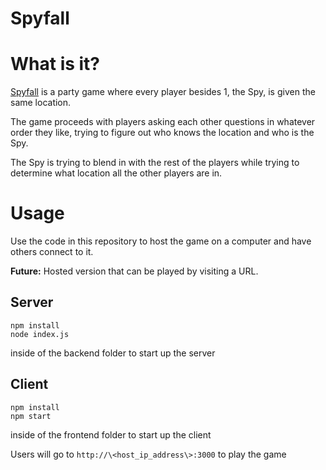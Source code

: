 # Spyfall


# What is it?

[Spyfall](https://en.wikipedia.org/wiki/Spyfall_(card_game)) is a party game where every player besides 1, the Spy, is given the same location. 

The game proceeds with players asking each other questions in whatever order they like, trying to figure out who knows the location and who is the Spy. 

The Spy is trying to blend in with the rest of the players while trying to determine what location all the other players are in. 


# Usage

Use the code in this repository to host the game on a computer and have others connect to it.

<b>Future:</b> Hosted version that can be played by visiting a URL.


## Server

```
npm install
node index.js
```
inside of the backend folder to start up the server


## Client

```
npm install
npm start
```
inside of the frontend folder to start up the client



Users will go to ```http://\<host_ip_address\>:3000``` to play the game

